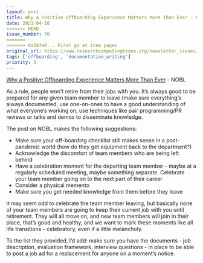 ```yaml
---
layout: post
title: Why a Positive Offboarding Experience Matters More Than Ever - NOBL
date: 2021-04-16
<<<<<<< HEAD
issue_number: 70
=======
>>>>>>> 0a34fe0... First go at item pages
original_url: https://www.researchcomputingteams.org/newsletter_issues/0070
tags: ['offboarding', 'documentation_writing']
priority: 3
---
```


<!-- markdownlint-disable MD033 -->
<!-- markdownlint-disable MD041 -->
<!-- markdownlint-disable MD049 -->

[Why a Positive Offboarding Experience Matters More Than Ever](https://mailchi.mp/nobl/turnover-and-out-2610432?e=06069c1e64) - NOBL

As a rule, people won't retire from their jobs with you. It’s always good to be prepared for any given team member to leave (make sure everything’s always documented, use one-on-ones to have a good understanding of what everyone’s working on, use techniques like pair programming/PR reviews or talks and demos to disseminate knowledge.

The post on NOBL makes the following suggestions:

- Make sure your off-boarding checklist still makes sense in a post-pandemic world (how do they get equipment back to the department?)
- Acknowledge the discomfort of team members who are being left behind
- Have a celebration moment for the departing team member - maybe at a regularly scheduled meeting, maybe something separate.  Celebrate your team member going on to the next part of their career
- Consider a physical memento
- Make sure you get needed knowledge from them before they leave

It may seem odd to celebrate the team member leaving, but basically none of your team members are going to keep their current job with you until retirement.  They will all move on, and new team members will join in their place, that’s good and healthy, and we want to mark these moments like all life transitions - celebratory, even if a little melancholy.

To the list they provided, I’d add: make sure you have the documents - job description, evaluation framework, interview questions - in place to be able to post a job ad for a replacement for anyone on a moment’s notice.